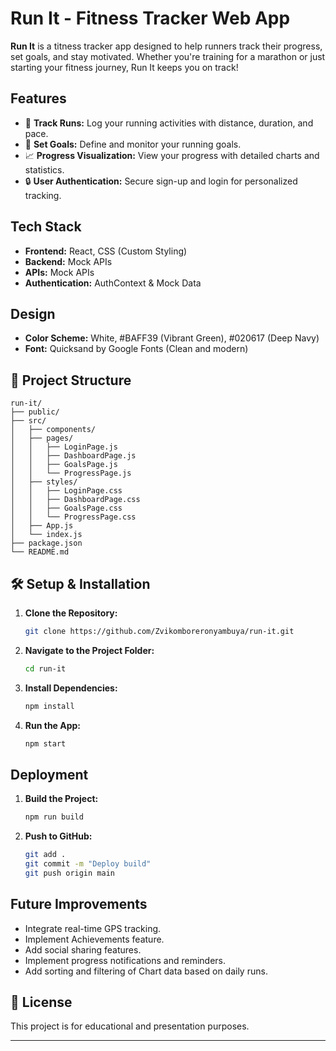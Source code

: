 # Run It - Fitness Tracker Web App

**Run It** is a titness tracker app designed to help runners track their progress, set goals, and stay motivated. Whether you're training for a marathon or just starting your fitness journey, Run It keeps you on track!

##  Features

- 🏃 **Track Runs:** Log your running activities with distance, duration, and pace.
- 🎯 **Set Goals:** Define and monitor your running goals.
- 📈 **Progress Visualization:** View your progress with detailed charts and statistics.
- 🔒 **User Authentication:** Secure sign-up and login for personalized tracking.

## Tech Stack

- **Frontend:** React, CSS (Custom Styling)
- **Backend:** Mock APIs
- **APIs:** Mock APIs
- **Authentication:** AuthContext & Mock Data

## Design

- **Color Scheme:** White, #BAFF39 (Vibrant Green), #020617 (Deep Navy)
- **Font:** Quicksand by Google Fonts (Clean and modern)

## 📂 Project Structure

```
run-it/
├── public/
├── src/
│   ├── components/
│   ├── pages/
│   │   ├── LoginPage.js
│   │   ├── DashboardPage.js
│   │   ├── GoalsPage.js
│   │   └── ProgressPage.js
│   ├── styles/
│   │   ├── LoginPage.css
│   │   ├── DashboardPage.css
│   │   ├── GoalsPage.css
│   │   └── ProgressPage.css
│   ├── App.js
│   └── index.js
├── package.json
└── README.md
```

## 🛠️ Setup & Installation

1. **Clone the Repository:**
   ```bash
   git clone https://github.com/Zvikomboreronyambuya/run-it.git
   ```
2. **Navigate to the Project Folder:**
   ```bash
   cd run-it
   ```
3. **Install Dependencies:**
   ```bash
   npm install
   ```
4. **Run the App:**
   ```bash
   npm start
   ```

## Deployment

1. **Build the Project:**
   ```bash
   npm run build
   ```
2. **Push to GitHub:**
   ```bash
   git add .
   git commit -m "Deploy build"
   git push origin main
   ```

##  Future Improvements

- Integrate real-time GPS tracking.
- Implement Achievements feature.
- Add social sharing features.
- Implement progress notifications and reminders.
- Add sorting and filtering of Chart data based on daily runs.

## 📄 License

This project is for educational and presentation purposes.

---





